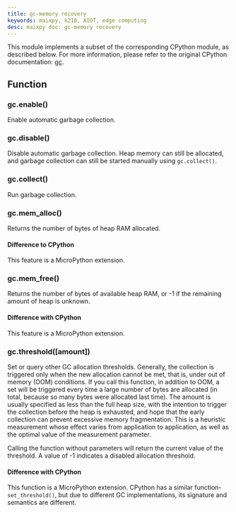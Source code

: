 ```yaml
---
title: gc-memory recovery
keywords: maixpy, k210, AIOT, edge computing
desc: maixpy ​​doc: gc-memory recovery
---
```




This module implements a subset of the corresponding CPython module, as described below. For more information, please refer to the original CPython documentation: [gc](https://docs.python.org/3.5/library/gc.html#module-gc).

## Function

### gc.enable()

Enable automatic garbage collection.

### gc.disable()

Disable automatic garbage collection. Heap memory can still be allocated, and garbage collection can still be started manually using `gc.collect()`.

### gc.collect()

Run garbage collection.

### gc.mem_alloc()

Returns the number of bytes of heap RAM allocated.

#### Difference to CPython

This feature is a MicroPython extension.

### gc.mem_free()

Returns the number of bytes of available heap RAM, or -1 if the remaining amount of heap is unknown.

#### Difference with CPython

This feature is a MicroPython extension.

### gc.threshold([amount])

Set or query other GC allocation thresholds. Generally, the collection is triggered only when the new allocation cannot be met, that is, under out of memory (OOM) conditions. If you call this function, in addition to OOM, a set will be triggered every time a large number of bytes are allocated (in total, because so many bytes were allocated last time). The amount is usually specified as less than the full heap size, with the intention to trigger the collection before the heap is exhausted, and hope that the early collection can prevent excessive memory fragmentation. This is a heuristic measurement whose effect varies from application to application, as well as the optimal value of the measurement parameter.

Calling the function without parameters will return the current value of the threshold. A value of -1 indicates a disabled allocation threshold.

#### Difference with CPython

This function is a MicroPython extension. CPython has a similar function-`set_threshold()`, but due to different GC implementations, its signature and semantics are different.
